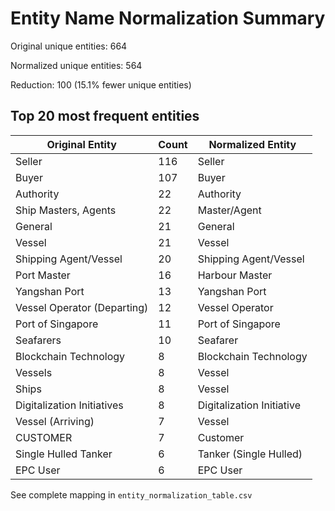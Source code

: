 # Entity Name Normalization Summary

Original unique entities: 664

Normalized unique entities: 564

Reduction: 100 (15.1% fewer unique entities)

## Top 20 most frequent entities

| Original Entity | Count | Normalized Entity |
|----------------|-------|-------------------|
| Seller | 116 | Seller |
| Buyer | 107 | Buyer |
| Authority | 22 | Authority |
| Ship Masters, Agents | 22 | Master/Agent |
| General | 21 | General |
| Vessel | 21 | Vessel |
| Shipping Agent/Vessel | 20 | Shipping Agent/Vessel |
| Port Master | 16 | Harbour Master |
| Yangshan Port | 13 | Yangshan Port |
| Vessel Operator (Departing) | 12 | Vessel Operator |
| Port of Singapore | 11 | Port of Singapore |
| Seafarers | 10 | Seafarer |
| Blockchain Technology | 8 | Blockchain Technology |
| Vessels | 8 | Vessel |
| Ships | 8 | Vessel |
| Digitalization Initiatives | 8 | Digitalization Initiative |
| Vessel (Arriving) | 7 | Vessel |
| CUSTOMER | 7 | Customer |
| Single Hulled Tanker | 6 | Tanker (Single Hulled) |
| EPC User | 6 | EPC User |


See complete mapping in `entity_normalization_table.csv`